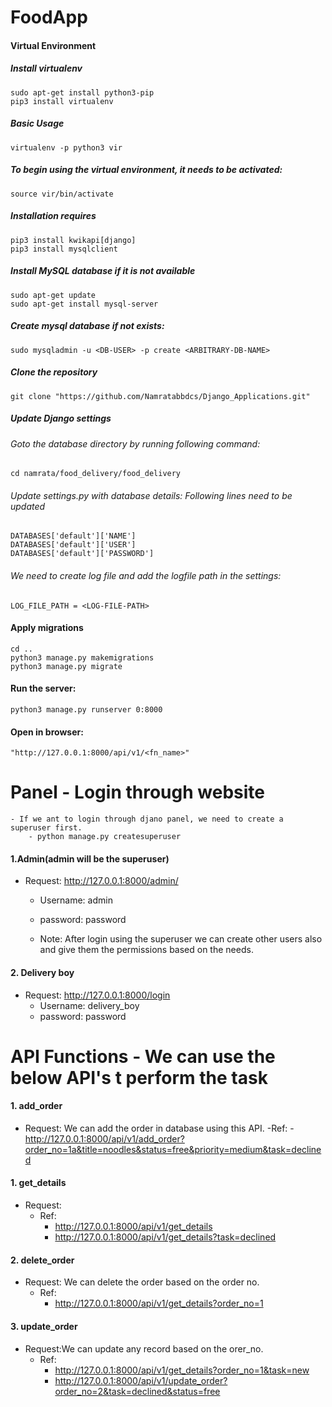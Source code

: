 # FoodApp

#### Virtual Environment

##### Install virtualenv
    sudo apt-get install python3-pip
    pip3 install virtualenv

##### Basic Usage
    virtualenv -p python3 vir

##### To begin using the virtual environment, it needs to be activated:
    source vir/bin/activate

##### Installation requires
    pip3 install kwikapi[django]
    pip3 install mysqlclient

##### Install MySQL database if it is not available
    sudo apt-get update
    sudo apt-get install mysql-server

##### Create mysql database if not exists:

    sudo mysqladmin -u <DB-USER> -p create <ARBITRARY-DB-NAME>

##### Clone the repository
    git clone "https://github.com/Namratabbdcs/Django_Applications.git"


##### Update Django settings
###### Goto the database directory by running following command:
    cd namrata/food_delivery/food_delivery

###### Update settings.py with database details: Following lines need to be updated
    DATABASES['default']['NAME']
    DATABASES['default']['USER']
    DATABASES['default']['PASSWORD']

###### We need to create log file and add the logfile path in the settings:
    LOG_FILE_PATH = <LOG-FILE-PATH>

#### Apply migrations
    cd ..
    python3 manage.py makemigrations
    python3 manage.py migrate

#### Run the server:
    python3 manage.py runserver 0:8000
#### Open in browser:
    "http://127.0.0.1:8000/api/v1/<fn_name>"

# Panel - Login through website

    - If we ant to login through djano panel, we need to create a superuser first.
        - python manage.py createsuperuser

#### 1.Admin(admin will be the superuser)

- Request: http://127.0.0.1:8000/admin/
    - Username: admin
    - password: password

    - Note: After login using the superuser we can create other users also and give them the permissions based on the needs.

#### 2. Delivery boy

- Request: http://127.0.0.1:8000/login
    - Username: delivery_boy
    - password: password

# API Functions - We can use the below API's t perform the task

#### 1. add_order

- Request: We can add the order in database using this API.
    -Ref:
        - http://127.0.0.1:8000/api/v1/add_order?order_no=1a&title=noodles&status=free&priority=medium&task=declined

#### 1. get_details

- Request:
    - Ref:
        - http://127.0.0.1:8000/api/v1/get_details
        - http://127.0.0.1:8000/api/v1/get_details?task=declined

#### 2. delete_order

- Request: We can delete the order based on the order no.
    - Ref:
        - http://127.0.0.1:8000/api/v1/get_details?order_no=1

#### 3. update_order

- Request:We can update any record based on the orer_no.
    - Ref:
        - http://127.0.0.1:8000/api/v1/get_details?order_no=1&task=new
        - http://127.0.0.1:8000/api/v1/update_order?order_no=2&task=declined&status=free
